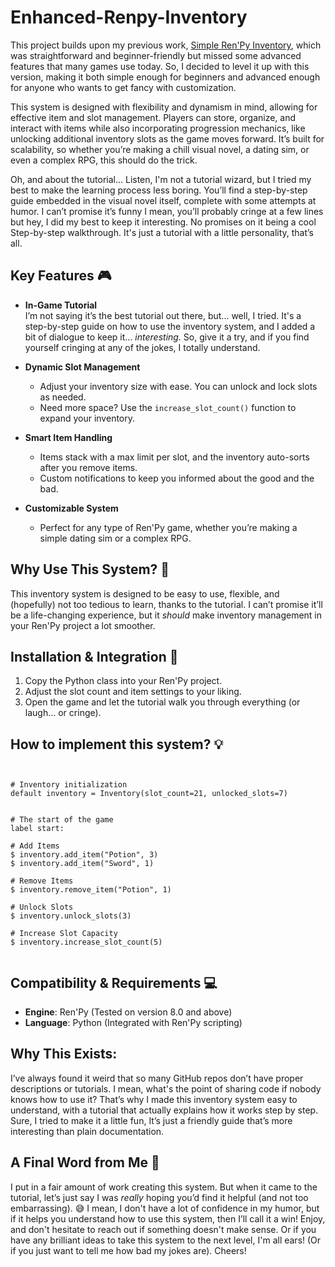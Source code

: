 # Enhanced-Renpy-Inventory  

This project builds upon my previous work, [Simple Ren'Py Inventory](https://github.com/Patchmonk/Simple-Renpy-Inventory?tab=readme-ov-file#simple-renpy-inventory), which was straightforward and beginner-friendly but missed some advanced features that many games use today. So, I decided to level it up with this version, making it both simple enough for beginners and advanced enough for anyone who wants to get fancy with customization.  

This system is designed with flexibility and dynamism in mind, allowing for effective item and slot management. Players can store, organize, and interact with items while also incorporating progression mechanics, like unlocking additional inventory slots as the game moves forward. It’s built for scalability, so whether you’re making a chill visual novel, a dating sim, or even a complex RPG, this should do the trick.  

Oh, and about the tutorial... Listen, I'm not a tutorial wizard, but I tried my best to make the learning process less boring. You’ll find a step-by-step guide embedded in the visual novel itself, complete with some attempts at humor. I can’t promise it’s funny I mean, you’ll probably cringe at a few lines but hey, I did my best to keep it interesting. No promises on it being a cool Step-by-step walkthrough. It's just a tutorial with a little personality, that’s all.  
 



## Key Features 🎮  

- **In-Game Tutorial**  
  I’m not saying it’s the best tutorial out there, but... well, I tried. It's a step-by-step guide on how to use the inventory system, and I added a bit of dialogue to keep it... *interesting.* So, give it a try, and if you find yourself cringing at any of the jokes, I totally understand.  

- **Dynamic Slot Management**  
  - Adjust your inventory size with ease. You can unlock and lock slots as needed.  
  - Need more space? Use the `increase_slot_count()` function to expand your inventory.  

- **Smart Item Handling**  
  - Items stack with a max limit per slot, and the inventory auto-sorts after you remove items.  
  - Custom notifications to keep you informed about the good and the bad.  

- **Customizable System**  
  - Perfect for any type of Ren'Py game, whether you’re making a simple dating sim or a complex RPG.  

 

## Why Use This System? 🧐  
This inventory system is designed to be easy to use, flexible, and (hopefully) not too tedious to learn, thanks to the tutorial. I can’t promise it’ll be a life-changing experience, but it *should* make inventory management in your Ren'Py project a lot smoother.  

 

## Installation & Integration 🔧  
1. Copy the Python class into your Ren'Py project.  
2. Adjust the slot count and item settings to your liking.  
3. Open the game and let the tutorial walk you through everything (or laugh... or cringe).  

 

## How to implement this system? 💡  
```renpy


# Inventory initialization
default inventory = Inventory(slot_count=21, unlocked_slots=7)


# The start of the game
label start:

# Add Items
$ inventory.add_item("Potion", 3)
$ inventory.add_item("Sword", 1)

# Remove Items
$ inventory.remove_item("Potion", 1)

# Unlock Slots
$ inventory.unlock_slots(3)

# Increase Slot Capacity
$ inventory.increase_slot_count(5)


```

 

## Compatibility & Requirements 💻  
- **Engine**: Ren'Py (Tested on version 8.0 and above)  
- **Language**: Python (Integrated with Ren'Py scripting)

 
 

## Why This Exists:  
I’ve always found it weird that so many GitHub repos don’t have proper descriptions or tutorials. I mean, what's the point of sharing code if nobody knows how to use it? That’s why I made this inventory system easy to understand, with a tutorial that actually explains how it works step by step. Sure, I tried to make it a little fun, It’s just a friendly guide that’s more interesting than plain documentation.  

 

## A Final Word from Me 💬  
I put in a fair amount of work creating this system. But when it came to the tutorial, let’s just say I was *really* hoping you’d find it helpful (and not too embarrassing). 😅 I mean, I don't have a lot of confidence in my humor, but if it helps you understand how to use this system, then I’ll call it a win! Enjoy, and don't hesitate to reach out if something doesn't make sense. Or if you have any brilliant ideas to take this system to the next level, I'm all ears! (Or if you just want to tell me how bad my jokes are). Cheers!
 
